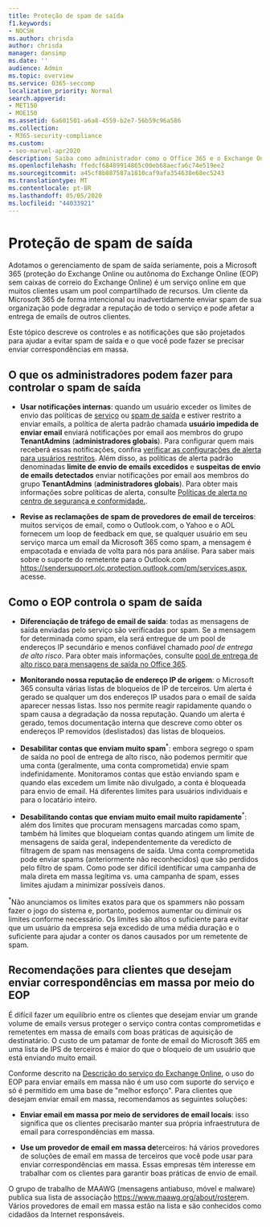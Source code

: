 ```yaml
---
title: Proteção de spam de saída
f1.keywords:
- NOCSH
ms.author: chrisda
author: chrisda
manager: dansimp
ms.date: ''
audience: Admin
ms.topic: overview
ms.service: O365-seccomp
localization_priority: Normal
search.appverid:
- MET150
- MOE150
ms.assetid: 6a601501-a6a8-4559-b2e7-56b59c96a586
ms.collection:
- M365-security-compliance
ms.custom:
- seo-marvel-apr2020
description: Saiba como administrador como o Office 365 e o Exchange Online Protection (EOP) protegem os clientes contra spam de saída e o que fazer se você precisar enviar correspondências em massa.
ms.openlocfilehash: ffedcf68489914865c00eb68aecfa6c74e519ee2
ms.sourcegitcommit: a45cf8b887587a1810caf9afa354638e68ec5243
ms.translationtype: MT
ms.contentlocale: pt-BR
ms.lasthandoff: 05/05/2020
ms.locfileid: "44033921"
---
```

# <a name="outbound-spam-protection"></a>Proteção de spam de saída

Adotamos o gerenciamento de spam de saída seriamente, pois a Microsoft 365 (proteção do Exchange Online ou autônoma do Exchange Online (EOP) sem caixas de correio do Exchange Online) é um serviço online em que muitos clientes usam um pool compartilhado de recursos. Um cliente da Microsoft 365 de forma intencional ou inadvertidamente enviar spam de sua organização pode degradar a reputação de todo o serviço e pode afetar a entrega de emails de outros clientes.

Este tópico descreve os controles e as notificações que são projetados para ajudar a evitar spam de saída e o que você pode fazer se precisar enviar correspondências em massa.

## <a name="what-admins-can-do-to-control-outbound-spam"></a>O que os administradores podem fazer para controlar o spam de saída

- **Usar notificações internas**: quando um usuário exceder os limites de envio das políticas de [serviço](https://docs.microsoft.com/office365/servicedescriptions/exchange-online-service-description/exchange-online-limits#sending-limits-across-office-365-options) ou [spam de saída](configure-the-outbound-spam-policy.md) e estiver restrito a enviar emails, a política de alerta padrão chamada **usuário impedida de enviar email** enviará notificações por email aos membros do grupo **TenantAdmins** (**administradores globais**). Para configurar quem mais receberá essas notificações, confira [verificar as configurações de alerta para usuários restritos](removing-user-from-restricted-users-portal-after-spam.md#verify-the-alert-settings-for-restricted-users). Além disso, as políticas de alerta padrão denominadas **limite de envio de emails excedidos** e **suspeitas de envio de emails detectados** enviar notificações por email aos membros do grupo **TenantAdmins** (**administradores globais**). Para obter mais informações sobre políticas de alerta, consulte [Políticas de alerta no centro de segurança e conformidade.](../../compliance/alert-policies.md).

- **Revise as reclamações de spam de provedores de email de terceiros**: muitos serviços de email, como o Outlook.com, o Yahoo e o AOL fornecem um loop de feedback em que, se qualquer usuário em seu serviço marca um email da Microsoft 365 como spam, a mensagem é empacotada e enviada de volta para nós para análise. Para saber mais sobre o suporte do remetente para o Outlook.com <https://sendersupport.olc.protection.outlook.com/pm/services.aspx>, acesse.

## <a name="how-eop-controls-outbound-spam"></a>Como o EOP controla o spam de saída

- **Diferenciação de tráfego de email de saída**: todas as mensagens de saída enviadas pelo serviço são verificadas por spam. Se a mensagem for determinada como spam, ela será entregue de um pool de endereços IP secundário e menos confiável chamado _pool de entrega de alto risco_. Para obter mais informações, consulte [pool de entrega de alto risco para mensagens de saída no Office 365](high-risk-delivery-pool-for-outbound-messages.md).

- **Monitorando nossa reputação de endereço IP de origem**: o Microsoft 365 consulta várias listas de bloqueios de IP de terceiros. Um alerta é gerado se qualquer um dos endereços IP usados para o email de saída aparecer nessas listas. Isso nos permite reagir rapidamente quando o spam causa a degradação da nossa reputação. Quando um alerta é gerado, temos documentação interna que descreve como obter os endereços IP removidos (deslistados) das listas de bloqueios.

- **Desabilitar contas que enviam muito spam**<sup>\*</sup>: embora segrego o spam de saída no pool de entrega de alto risco, não podemos permitir que uma conta (geralmente, uma conta comprometida) envie spam indefinidamente. Monitoramos contas que estão enviando spam e quando elas excedem um limite não divulgado, a conta é bloqueada para envio de email. Há diferentes limites para usuários individuais e para o locatário inteiro.

- **Desabilitando contas que enviam muito email muito rapidamente**<sup>\*</sup>: além dos limites que procuram mensagens marcadas como spam, também há limites que bloqueiam contas quando atingem um limite de mensagens de saída geral, independentemente da veredicto de filtragem de spam nas mensagens de saída. Uma conta comprometida pode enviar spams (anteriormente não reconhecidos) que são perdidos pelo filtro de spam. Como pode ser difícil identificar uma campanha de mala direta em massa legítima vs. uma campanha de spam, esses limites ajudam a minimizar possíveis danos.

<sup>\*</sup>Não anunciamos os limites exatos para que os spammers não possam fazer o jogo do sistema e, portanto, podemos aumentar ou diminuir os limites conforme necessário. Os limites são altos o suficiente para evitar que um usuário da empresa seja excedido de uma média duração e o suficiente para ajudar a conter os danos causados por um remetente de spam.

## <a name="recommendations-for-customers-who-want-to-send-mass-mailings-through-eop"></a>Recomendações para clientes que desejam enviar correspondências em massa por meio do EOP

É difícil fazer um equilíbrio entre os clientes que desejam enviar um grande volume de emails versus proteger o serviço contra contas comprometidas e remetentes em massa de emails com boas práticas de aquisição de destinatário. O custo de um patamar de fonte de email do Microsoft 365 em uma lista de IPS de terceiros é maior do que o bloqueio de um usuário que está enviando muito email.

Conforme descrito na [Descrição do serviço do Exchange Online](https://docs.microsoft.com/office365/servicedescriptions/exchange-online-service-description/exchange-online-limits), o uso do EOP para enviar emails em massa não é um uso com suporte do serviço e só é permitido em uma base de "melhor esforço". Para clientes que desejam enviar email em massa, recomendamos as seguintes soluções:

- **Enviar email em massa por meio de servidores de email locais**: isso significa que os clientes precisarão manter sua própria infraestrutura de email para correspondências em massa.

- **Use um provedor de email em massa de**terceiros: há vários provedores de soluções de email em massa de terceiros que você pode usar para enviar correspondências em massa. Essas empresas têm interesse em trabalhar com os clientes para garantir boas práticas de envio de email.

O grupo de trabalho de MAAWG (mensagens antiabuso, móvel e malware) publica sua lista de associação <https://www.maawg.org/about/roster>em. Vários provedores de email em massa estão na lista e são conhecidos como cidadãos da Internet responsáveis.
